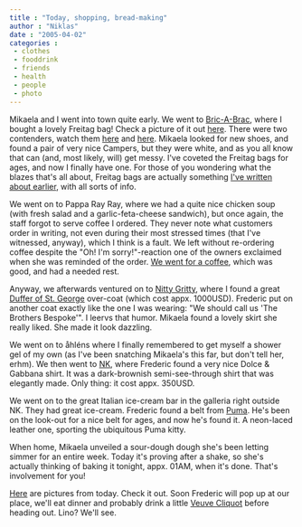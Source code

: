 ```yaml
---
title : "Today, shopping, bread-making"
author : "Niklas"
date : "2005-04-02"
categories : 
 - clothes
 - fooddrink
 - friends
 - health
 - people
 - photo
---
```


Mikaela and I went into town quite early. We went to [Bric-A-Brac](http://www.bric-a-brac.se), where I bought a lovely Freitag bag! Check a picture of it out [here](http://www.flickr.com/photos/pivic/8209618). There were two contenders, watch them [here](http://www.flickr.com/photos/pivic/8207316) and [here](http://www.flickr.com/photos/pivic/8206925). Mikaela looked for new shoes, and found a pair of very nice Campers, but they were white, and as you all know that can (and, most likely, will) get messy. I've coveted the Freitag bags for ages, and now I finally have one. For those of you wondering what the blazes that's all about, Freitag bags are actually something [I've written about earlier](https://niklasblog.com/?p=301), with all sorts of info.

We went on to Pappa Ray Ray, where we had a quite nice chicken soup (with fresh salad and a garlic-feta-cheese sandwich), but once again, the staff forgot to serve coffee I ordered. They never note what customers order in writing, not even during their most stressed times (that I've witnessed, anyway), which I think is a fault. We left without re-ordering coffee despite the "Oh! I'm sorry!"-reaction one of the owners exclaimed when she was reminded of the order. [We went for a coffee](http://www.flickr.com/photos/pivic/8207317), which was good, and had a needed rest.

Anyway, we afterwards ventured on to [Nitty Gritty](http://www.nittygritty.se), where I found a great [Duffer of St. George](http://www.thedufferofstgeorge.com) over-coat (which cost appx. 1000USD). Frederic put on another coat exactly like the one I was wearing: "We should call us 'The Brothers Bespoke'". I leervs that humor. Mikaela found a lovely skirt she really liked. She made it look dazzling.

We went on to åhléns where I finally remembered to get myself a shower gel of my own (as I've been snatching Mikaela's this far, but don't tell her, erhm). We then went to [NK](http://www.nk.se), where Frederic found a very nice Dolce & Gabbana shirt. It was a dark-brownish semi-see-through shirt that was elegantly made. Only thing: it cost appx. 350USD.

We went on to the great Italian ice-cream bar in the galleria right outside NK. They had great ice-cream. Frederic found a belt from [Puma](http://www.puma.com). He's been on the look-out for a nice belt for ages, and now he's found it. A neon-laced leather one, sporting the ubiquitous Puma kitty.

When home, Mikaela unveiled a sour-dough dough she's been letting simmer for an entire week. Today it's proving after a shake, so she's actually thinking of baking it tonight, appx. 01AM, when it's done. That's involvement for you!

[Here](https://niklasblog.com/bilder/2005-04-02) are pictures from today. Check it out. Soon Frederic will pop up at our place, we'll eat dinner and probably drink a little [Veuve Cliquot](http://www.flickr.com/photos/pivic/8206924) before heading out. Lino? We'll see.
